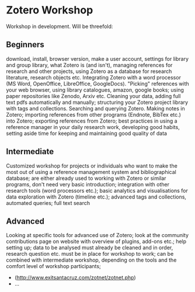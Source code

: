 # Zotero Workshop

Workshop in development. Will be threefold:

## Beginners

download, install, browser version, make a user account, settings for
library and group library, what Zotero is (and isn't), managing references for research and other projects, using Zotero as 
a database for research literature, research objects etc. Integrating Zotero with a word processor (MS Word, OpenOffice, 
LibreOffice, GoogleDocs). "Picking" references with your web browser, using library catalogues, amazon, google books;
using paper repositories like Zenodo, Arxiv etc. Cleaning your data, adding full text pdfs automatically and manually;
structuring your Zotero project library with tags and collections. Searching and querying Zotero. Making notes in Zotero; 
importing references from other programs (Endnote, BibTex etc.) into Zotero; exporting references from Zotero; best practices 
in using a reference manager in your daily research work, developing good habits, setting aside time for keeping and maintaining
good quality of data

## Intermediate

Customized workshop for projects or individuals who want to make the most out of using a reference management system and bibliographical
database; are either already used to working with Zotero or similar programs, don't need very basic introduction; integration
with other research tools (word processors etc.); basic analytics and visualisations for data exploration with Zotero (timeline
etc.); advanced tags and collections, automated queries; full text search

## Advanced

Looking at specific tools for advanced use of Zotero; look at the community contributions page on website with overview of 
plugins, add-ons etc.; help setting up; data to be analysed must already be cleaned and in order, research question etc. must 
be in place for workshop to work; can be combined with intermediate workshop, depending on the tools and the comfort level of 
workshop participants;

* (http://www.exitsantacruz.com/zotnet/zotnet.php)
* …
